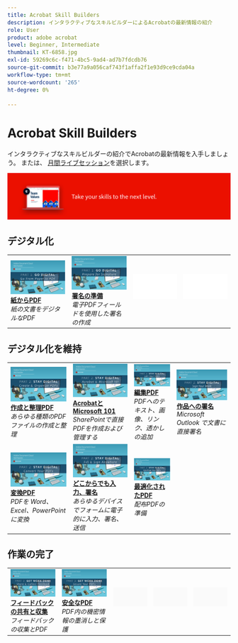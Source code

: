 ```yaml
---
title: Acrobat Skill Builders
description: インタラクティブなスキルビルダーによるAcrobatの最新情報の紹介
role: User
product: adobe acrobat
level: Beginner, Intermediate
thumbnail: KT-6858.jpg
exl-id: 59269c6c-f471-4bc5-9ad4-ad7b7fdcdb76
source-git-commit: b3e77a9a056caf743f1affa2f1e93d9ce9cda04a
workflow-type: tm+mt
source-wordcount: '265'
ht-degree: 0%

---
```


# Acrobat Skill Builders

インタラクティブなスキルビルダーの紹介でAcrobatの最新情報を入手しましょう。 または、 [月間ライブセッション](skill-builder-webinars.md)を選択します。

![Acrobat Skill Builder の画像](../assets/Hero-SkillBuilders.png)

## デジタル化

<table style="table-layout:fixed">
<tr>
  <td>
    <a href="https://doccloud.adobeconnect.com/paperpdf/" target="_blank">
      <img alt="紙からPDF" src="../assets/sb_papertopdf.png" />
    </a>
    <div>
    <a href="https://doccloud.adobeconnect.com/paperpdf/" target="_blank"><strong>紙からPDF</strong></a>
    </div>
    <em>紙の文書をデジタルなPDF</em>
    <br>
  </td>
  <td>
    <a href="https://doccloud.adobeconnect.com/skillbuilder-sigforms/" target="_blank">
      <img alt="紙からPDF" src="../assets/sb_prepareforsignature.png" />
    </a>
    <div>
    <a href="https://doccloud.adobeconnect.com/skillbuilder-sigforms/" target="_blank"><strong>署名の準備</strong></a>
    </div>
    <em>電子PDFフィールドを使用した署名の作成</em>
    <br>
  </td>
  <td>
    <img alt="スペーサー" src="../assets/Whitespacer.png" />
    <div>
    <br>
  </td>
  <td>
    <img alt="スペーサー" src="../assets/Whitespacer.png" />
    <div>
    <br>
  </td>
</tr>
</table>

## デジタル化を維持

<table style="table-layout:fixed">
<tr>
 <td>
    <a href="https://doccloud.adobeconnect.com/createpdfs/" target="_blank">
      <img alt="作成と整理PDF" src="../assets/sb_create.png" />
    </a>
    <div>
    <a href="https://doccloud.adobeconnect.com/createpdfs/" target="_blank"><strong>作成と整理PDF</strong></a>
    </div>
    <em>あらゆる種類のPDFファイルの作成と整理</em>
    <br>
  </td>
  <td>
    <a href="https://doccloud.adobeconnect.com/micro/" target="_blank">
      <img alt="AcrobatとMicrosoft 101" src="../assets/sb_microsoft.png" />
    </a>
    <div>
    <a href="https://doccloud.adobeconnect.com/micro/" target="_blank"><strong>AcrobatとMicrosoft 101</strong></a>
    </div>
    <em>SharePointで直接PDFを作成および管理する</em>
    <br>
  </td>
  <td>
    <a href="https://doccloud.adobeconnect.com/editpdf/" target="_blank">
      <img alt="編集PDF" src="../assets/sb_edit.png" />
    </a>
    <div>
    <a href="https://doccloud.adobeconnect.com/editpdf/" target="_blank"><strong>編集PDF</strong></a>
    </div>
    <em>PDFへのテキスト、画像、リンク、透かしの追加</em>
    <br>
  </td>
  <td>
    <a href="https://doccloud.adobeconnect.com/sign/" target="_blank">
      <img alt="作品への署名" src="../assets/sb_signed.png" />
    </a>
    <div>
    <a href="https://doccloud.adobeconnect.com/sign/" target="_blank"><strong>作品への署名</strong></a>
    </div>
    <em>Microsoft Outlook で文書に直接署名</em>
    <br>
  </td>
</tr>
<tr>
  <td>
    <a href="https://doccloud.adobeconnect.com/convertpdfs/" target="_blank">
      <img alt="変換PDF" src="../assets/sb_convert.png" />
    </a>
    <div>
    <a href="https://doccloud.adobeconnect.com/convertpdfs/" target="_blank"><strong>変換PDF</strong></a>
    </div>
    <em>PDFを Word、Excel、PowerPoint に変換</em>
    <br>
  </td>
  <td>
    <a href="https://doccloud.adobeconnect.com/fillsign/" target="_blank">
      <img alt="どこからでも入力、署名" src="../assets/sb_fill.png" />
    </a>
    <div>
    <a href="https://doccloud.adobeconnect.com/fillsign/" target="_blank"><strong>どこからでも入力、署名</strong></a>
    </div>
    <em>あらゆるデバイスでフォームに電子的に入力、署名、送信</em>
    <br>
  </td>
   <td>
    <a href="https://doccloud.adobeconnect.com/optimizepdfs/" target="_blank">
      <img alt="最適化されたPDF" src="../assets/sb_optimize.png" />
    </a>
    <div>
    <a href="https://doccloud.adobeconnect.com/optimizepdfs/" target="_blank"><strong>最適化されたPDF</strong></a>
    </div>
    <em>配布PDFの準備</em>
    <br>
  </td>
</tr>
</table>

## 作業の完了

<table style="table-layout:fixed">
<tr>
  <td>
    <a href="https://doccloud.adobeconnect.com/skillbuilder-share/" target="_blank">
      <img alt="フィードバックの共有と収集" src="../assets/sb_feedback.png" />
    </a>
    <div>
    <a href="https://doccloud.adobeconnect.com/skillbuilder-share/" target="_blank"><strong>フィードバックの共有と収集</strong></a>
    </div>
    <em>フィードバックの収集とPDF</em>
    <br>
  </td>
  <td>
    <a href="https://doccloud.adobeconnect.com/securepdfs/" target="_blank">
      <img alt="安全なPDF" src="../assets/sb_secure.png" />
    </a>
    <div>
    <a href="https://doccloud.adobeconnect.com/securepdfs/" target="_blank"><strong>安全なPDF</strong></a>
    </div>
    <em>PDF内の機密情報の墨消しと保護</em>
    <br>
  </td>
  <td>
   <img alt="スペーサー" src="../assets/Grayspacer.png" />
    <div>
    <br>
  </td>
  <td>
   <img alt="スペーサー" src="../assets/Grayspacer.png" />
    <div>
    <br>
  </td>
  <td>
   <img alt="スペーサー" src="../assets/Grayspacer.png" />
    <div>
    <br>
  </td>
</tr>
</table>
